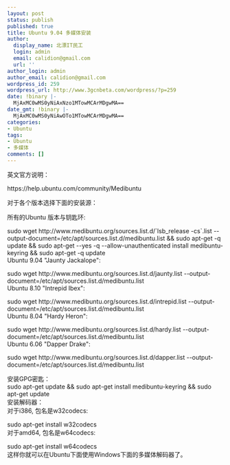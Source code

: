 ```yaml
---
layout: post
status: publish
published: true
title: Ubuntu 9.04 多媒体安装
author:
  display_name: 北漂IT民工
  login: admin
  email: calidion@gmail.com
  url: ''
author_login: admin
author_email: calidion@gmail.com
wordpress_id: 259
wordpress_url: http://www.3gcnbeta.com/wordpress/?p=259
date: !binary |-
  MjAxMC0wMS0yNiAxNzo1MTowMCArMDgwMA==
date_gmt: !binary |-
  MjAxMC0wMS0yNiAwOTo1MTowMCArMDgwMA==
categories:
- Ubuntu
tags:
- Ubuntu
- 多媒体
comments: []
---
```

<p>英文官方说明：</p>
<p>https:&#47;&#47;help.ubuntu.com&#47;community&#47;Medibuntu</p>
<p>对于各个版本选择下面的安装源：</p>
<p>所有的Ubuntu 版本与钥匙环:</p>
<p>sudo wget http:&#47;&#47;www.medibuntu.org&#47;sources.list.d&#47;`lsb_release -cs`.list --output-document=&#47;etc&#47;apt&#47;sources.list.d&#47;medibuntu.list && sudo apt-get -q update && sudo apt-get --yes -q --allow-unauthenticated install medibuntu-keyring && sudo apt-get -q update<br />
Ubuntu 9.04 "Jaunty Jackalope":</p>
<p>sudo wget http:&#47;&#47;www.medibuntu.org&#47;sources.list.d&#47;jaunty.list --output-document=&#47;etc&#47;apt&#47;sources.list.d&#47;medibuntu.list<br />
Ubuntu 8.10 "Intrepid Ibex":</p>
<p>sudo wget http:&#47;&#47;www.medibuntu.org&#47;sources.list.d&#47;intrepid.list --output-document=&#47;etc&#47;apt&#47;sources.list.d&#47;medibuntu.list<br />
Ubuntu 8.04 "Hardy Heron":</p>
<p>sudo wget http:&#47;&#47;www.medibuntu.org&#47;sources.list.d&#47;hardy.list --output-document=&#47;etc&#47;apt&#47;sources.list.d&#47;medibuntu.list<br />
Ubuntu 6.06 "Dapper Drake":</p>
<p>sudo wget http:&#47;&#47;www.medibuntu.org&#47;sources.list.d&#47;dapper.list --output-document=&#47;etc&#47;apt&#47;sources.list.d&#47;medibuntu.list</p>
<p>安装GPG密匙：<br />
sudo apt-get update && sudo apt-get install medibuntu-keyring && sudo apt-get update<br />
安装解码器：<br />
对于i386, 包名是w32codecs:</p>
<p>sudo apt-get install w32codecs<br />
对于amd64, 包名是w64codecs:</p>
<p>sudo apt-get install w64codecs<br />
这样你就可以在Ubuntu下面使用Windows下面的多媒体解码器了。</p>
